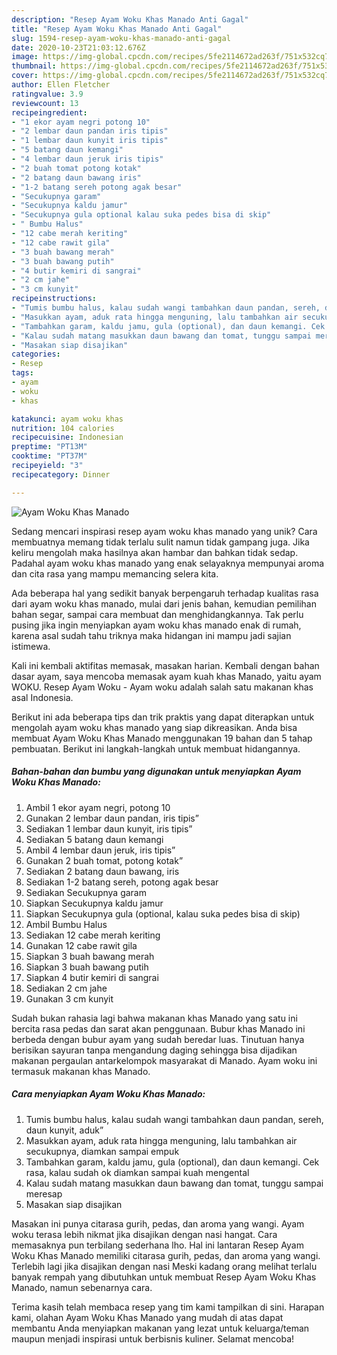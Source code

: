 ```yaml
---
description: "Resep Ayam Woku Khas Manado Anti Gagal"
title: "Resep Ayam Woku Khas Manado Anti Gagal"
slug: 1594-resep-ayam-woku-khas-manado-anti-gagal
date: 2020-10-23T21:03:12.676Z
image: https://img-global.cpcdn.com/recipes/5fe2114672ad263f/751x532cq70/ayam-woku-khas-manado-foto-resep-utama.jpg
thumbnail: https://img-global.cpcdn.com/recipes/5fe2114672ad263f/751x532cq70/ayam-woku-khas-manado-foto-resep-utama.jpg
cover: https://img-global.cpcdn.com/recipes/5fe2114672ad263f/751x532cq70/ayam-woku-khas-manado-foto-resep-utama.jpg
author: Ellen Fletcher
ratingvalue: 3.9
reviewcount: 13
recipeingredient:
- "1 ekor ayam negri potong 10"
- "2 lembar daun pandan iris tipis"
- "1 lembar daun kunyit iris tipis"
- "5 batang daun kemangi"
- "4 lembar daun jeruk iris tipis"
- "2 buah tomat potong kotak"
- "2 batang daun bawang iris"
- "1-2 batang sereh potong agak besar"
- "Secukupnya garam"
- "Secukupnya kaldu jamur"
- "Secukupnya gula optional kalau suka pedes bisa di skip"
- " Bumbu Halus"
- "12 cabe merah keriting"
- "12 cabe rawit gila"
- "3 buah bawang merah"
- "3 buah bawang putih"
- "4 butir kemiri di sangrai"
- "2 cm jahe"
- "3 cm kunyit"
recipeinstructions:
- "Tumis bumbu halus, kalau sudah wangi tambahkan daun pandan, sereh, daun kunyit, aduk”"
- "Masukkan ayam, aduk rata hingga menguning, lalu tambahkan air secukupnya, diamkan sampai empuk"
- "Tambahkan garam, kaldu jamu, gula (optional), dan daun kemangi. Cek rasa, kalau sudah ok diamkan sampai kuah mengental"
- "Kalau sudah matang masukkan daun bawang dan tomat, tunggu sampai meresap"
- "Masakan siap disajikan"
categories:
- Resep
tags:
- ayam
- woku
- khas

katakunci: ayam woku khas 
nutrition: 104 calories
recipecuisine: Indonesian
preptime: "PT13M"
cooktime: "PT37M"
recipeyield: "3"
recipecategory: Dinner

---
```



![Ayam Woku Khas Manado](https://img-global.cpcdn.com/recipes/5fe2114672ad263f/751x532cq70/ayam-woku-khas-manado-foto-resep-utama.jpg)

Sedang mencari inspirasi resep ayam woku khas manado yang unik? Cara membuatnya memang tidak terlalu sulit namun tidak gampang juga. Jika keliru mengolah maka hasilnya akan hambar dan bahkan tidak sedap. Padahal ayam woku khas manado yang enak selayaknya mempunyai aroma dan cita rasa yang mampu memancing selera kita.

Ada beberapa hal yang sedikit banyak berpengaruh terhadap kualitas rasa dari ayam woku khas manado, mulai dari jenis bahan, kemudian pemilihan bahan segar, sampai cara membuat dan menghidangkannya. Tak perlu pusing jika ingin menyiapkan ayam woku khas manado enak di rumah, karena asal sudah tahu triknya maka hidangan ini mampu jadi sajian istimewa.

Kali ini kembali aktifitas memasak, masakan harian. Kembali dengan bahan dasar ayam, saya mencoba memasak ayam kuah khas Manado, yaitu ayam WOKU. Resep Ayam Woku - Ayam woku adalah salah satu makanan khas asal Indonesia.


Berikut ini ada beberapa tips dan trik praktis yang dapat diterapkan untuk mengolah ayam woku khas manado yang siap dikreasikan. Anda bisa membuat Ayam Woku Khas Manado menggunakan 19 bahan dan 5 tahap pembuatan. Berikut ini langkah-langkah untuk membuat hidangannya.

<!--inarticleads1-->

##### Bahan-bahan dan bumbu yang digunakan untuk menyiapkan Ayam Woku Khas Manado:

1. Ambil 1 ekor ayam negri, potong 10
1. Gunakan 2 lembar daun pandan, iris tipis”
1. Sediakan 1 lembar daun kunyit, iris tipis”
1. Sediakan 5 batang daun kemangi
1. Ambil 4 lembar daun jeruk, iris tipis”
1. Gunakan 2 buah tomat, potong kotak”
1. Sediakan 2 batang daun bawang, iris
1. Sediakan 1-2 batang sereh, potong agak besar
1. Sediakan Secukupnya garam
1. Siapkan Secukupnya kaldu jamur
1. Siapkan Secukupnya gula (optional, kalau suka pedes bisa di skip)
1. Ambil  Bumbu Halus
1. Sediakan 12 cabe merah keriting
1. Gunakan 12 cabe rawit gila
1. Siapkan 3 buah bawang merah
1. Siapkan 3 buah bawang putih
1. Siapkan 4 butir kemiri di sangrai
1. Sediakan 2 cm jahe
1. Gunakan 3 cm kunyit


Sudah bukan rahasia lagi bahwa makanan khas Manado yang satu ini bercita rasa pedas dan sarat akan penggunaan. Bubur khas Manado ini berbeda dengan bubur ayam yang sudah beredar luas. Tinutuan hanya berisikan sayuran tanpa mengandung daging sehingga bisa dijadikan makanan pergaulan antarkelompok masyarakat di Manado. Ayam woku ini termasuk makanan khas Manado. 

<!--inarticleads2-->

##### Cara menyiapkan Ayam Woku Khas Manado:

1. Tumis bumbu halus, kalau sudah wangi tambahkan daun pandan, sereh, daun kunyit, aduk”
1. Masukkan ayam, aduk rata hingga menguning, lalu tambahkan air secukupnya, diamkan sampai empuk
1. Tambahkan garam, kaldu jamu, gula (optional), dan daun kemangi. Cek rasa, kalau sudah ok diamkan sampai kuah mengental
1. Kalau sudah matang masukkan daun bawang dan tomat, tunggu sampai meresap
1. Masakan siap disajikan


Masakan ini punya citarasa gurih, pedas, dan aroma yang wangi. Ayam woku terasa lebih nikmat jika disajikan dengan nasi hangat. Cara memasaknya pun terbilang sederhana lho. Hal ini lantaran Resep Ayam Woku Khas Manado memiliki citarasa gurih, pedas, dan aroma yang wangi. Terlebih lagi jika disajikan dengan nasi Meski kadang orang melihat terlalu banyak rempah yang dibutuhkan untuk membuat Resep Ayam Woku Khas Manado, namun sebenarnya cara. 

Terima kasih telah membaca resep yang tim kami tampilkan di sini. Harapan kami, olahan Ayam Woku Khas Manado yang mudah di atas dapat membantu Anda menyiapkan makanan yang lezat untuk keluarga/teman maupun menjadi inspirasi untuk berbisnis kuliner. Selamat mencoba!
